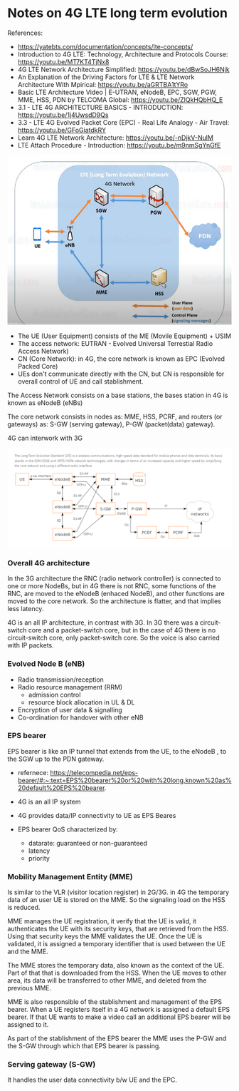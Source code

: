 # Notes on 4G LTE long term evolution

References: 
 - https://yatebts.com/documentation/concepts/lte-concepts/
 - Introduction to 4G LTE: Technology, Architecture and Protocols Course: https://youtu.be/MT7KT4TjNx8
 - 4G LTE Network Architecture Simplified: https://youtu.be/dBwSoJH6Njk
 - An Explanation of the Driving Factors for LTE & LTE Network Architecture With Mpirical: https://youtu.be/aGRTBA1tYRo
 - Basic LTE Architecture Video | E-UTRAN, eNodeB, EPC, SGW, PGW, MME, HSS, PDN by TELCOMA Global: https://youtu.be/ZlQkHQbHQ_E
 - 3.1 - LTE 4G ARCHITECTURE BASICS - INTRODUCTION: https://youtu.be/1j4UwsdD9Qs
 - 3.3 - LTE 4G Evolved Packet Core (EPC) - Real Life Analogy - Air Travel: https://youtu.be/GFoGiatdkRY
 - Learn 4G LTE Network Architecture: https://youtu.be/-nDjkV-NulM
 - LTE Attach Procedure - Introduction: https://youtu.be/m9nmSgYnGfE


![4g architecture](https://github.com/sergiocollado/potpourri/blob/master/Notes_on_protocols/Images_mobile_communication/4G_LTE_arch.PNG)


  - The UE (User Equipment) consists of the ME (Movile Equipment) + USIM 
  - The access network:  EUTRAN - Evolved Universal Terrestial Radio Access Network)
  - CN (Core Network): in 4G, the core network is known as EPC (Evolved Packed Core)
  - UEs don't communicate directly with the CN, but CN is responsible for overall control of UE and call stablishment. 
 
The Access Network consists on a base stations, the bases station in 4G is known as eNodeB (eNBs) 

The core network consists in nodes as: MME, HSS, PCRF,  and routers (or gateways) as: S-GW (serving gateway), P-GW (packet(data) gateway). 

4G can interwork with 3G



![4G LTE arch and protocols](https://github.com/sergiocollado/potpourri/blob/master/Notes_on_protocols/Images_mobile_communication/LTE_arch_and_protocols.PNG)



### Overall 4G architecture

In the 3G architecture the RNC (radio network controller) is connected to one or more NodeBs, but in 4G there is not RNC, some  functions of the RNC, are moved
to the eNodeB (enhaced NodeB), and other functions are moved to the core network. So the architecture is flatter, and that implies less latency. 

4G is an all IP architecture, in contrast with 3G. In 3G there was a circuit-switch core and a packet-switch core, but in the case of 4G there is no circuit-switch core, 
only packet-switch core. So the voice is also carried with IP packets. 


### Evolved Node B (eNB)

 - Radio transmission/reception
 - Radio resource management (RRM)
    -  admission control
    -  resource block allocation in UL & DL
 - Encryption of user data & signalling
 - Co-ordination for handover with other eNB


### EPS bearer

EPS bearer is like an IP tunnel that extends from the UE, to the eNodeB , to the SGW up to the PDN gateway. 

 - refernece: https://telecompedia.net/eps-bearer/#:~:text=EPS%20bearer%20or%20with%20long,known%20as%20default%20EPS%20bearer.

 - 4G is an all IP system
 - 4G provides data/IP connectivity to UE as EPS Beares
 - EPS bearer QoS characterized by:
     - datarate: guaranteed or non-guaranteed
     - latency
     - priority


### Mobility Management Entity (MME)

Is similar to the VLR (visitor location register) in 2G/3G. in 4G the temporary data of an user UE is stored on the MME. So 
the signaling load on the HSS is reduced. 

MME manages the UE registration, it verify that the UE is valid, it authenticates the UE with its security keys, that
are retrieved from the HSS. Using that security keys the MME validates the UE. Once the UE is validated, it is assigned
a temporary identifier that is used between the UE and the MME. 

The MME stores the temporary data, also known as the context of the UE. Part of that that is downloaded from the HSS. 
When the UE moves to other area, its data will be transferred to other MME, and deleted from the previous MME. 

MME is also responsible of the stablishment and management of the EPS bearer. When a UE registers itself in a 4G network
is assigned a default EPS bearer. If that UE wants to make a video call an additional EPS bearer will be assigned to it. 

As part of the stablishment of the EPS bearer the MME uses the P-GW and the S-GW through which that EPS bearer is passing. 


### Serving gateway (S-GW)

It handles the user data connectivity b/w UE and the EPC. 



